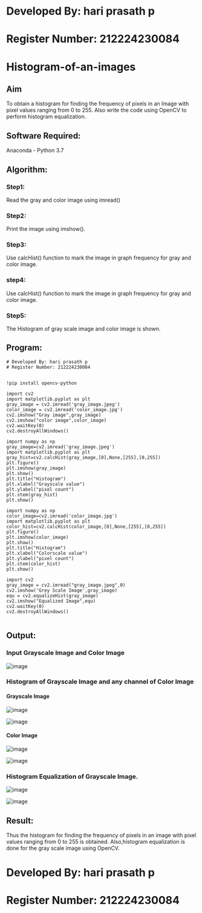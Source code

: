 
# Developed By: hari prasath p
# Register Number: 212224230084



# Histogram-of-an-images
## Aim
To obtain a histogram for finding the frequency of pixels in an Image with pixel values ranging from 0 to 255. Also write the code using OpenCV to perform histogram equalization.

## Software Required:
Anaconda - Python 3.7

## Algorithm:
### Step1:
Read the gray and color image using imread()

### Step2:
Print the image using imshow().

### Step3:
Use calcHist() function to mark the image in graph frequency for gray and color image.

### step4:
Use calcHist() function to mark the image in graph frequency for gray and color image.

### Step5:
The Histogram of gray scale image and color image is shown.


## Program:
```
# Developed By: hari prasath p
# Register Number: 212224230084


!pip install opencv-python

import cv2
import matplotlib.pyplot as plt
gray_image = cv2.imread('gray_image.jpeg')
color_image = cv2.imread('color_image.jpg')
cv2.imshow("Gray image",gray_image)
cv2.imshow("color image",color_image)
cv2.waitKey(0)
cv2.destroyAllWindows()

import numpy as np
gray_image=cv2.imread('gray_image.jpeg')
import matplotlib.pyplot as plt 
gray_hist=cv2.calcHist(gray_image,[0],None,[255],[0,255])
plt.figure()
plt.imshow(gray_image)
plt.show()
plt.title("Histogram")
plt.xlabel("Grayscale value")
plt.ylabel("pixel count")
plt.stem(gray_hist)
plt.show()

import numpy as np
color_image=cv2.imread('color_image.jpg')
import matplotlib.pyplot as plt 
color_hist=cv2.calcHist(color_image,[0],None,[255],[0,255])
plt.figure()
plt.imshow(color_image)
plt.show()
plt.title("Histogram")
plt.xlabel("Colorscale value")
plt.ylabel("pixel count")
plt.stem(color_hist)
plt.show()

import cv2
gray_image = cv2.imread("gray_image.jpeg",0)
cv2.imshow('Grey Scale Image',gray_image)
equ = cv2.equalizeHist(gray_image)
cv2.imshow("Equalized Image",equ)
cv2.waitKey(0)
cv2.destroyAllWindows()


```
## Output:
### Input Grayscale Image and Color Image
![image](https://github.com/user-attachments/assets/9c93ba99-a35d-44b3-9114-7acb136c368e)

### Histogram of Grayscale Image and any channel of Color Image

#### Grayscale Image

![image](https://github.com/user-attachments/assets/eb7e421b-ad69-4757-9037-cf1b0085f08b)

![image](https://github.com/user-attachments/assets/3de3c73f-6bf2-4b01-96ca-0583244668b5)

#### Color Image

![image](https://github.com/user-attachments/assets/335eb738-c9cd-465d-ab3c-d58dabce4b49)

![image](https://github.com/user-attachments/assets/a12235d1-28ec-4e0e-83e2-3d6285b49d0b)

### Histogram Equalization of Grayscale Image.

![image](https://github.com/user-attachments/assets/46994668-8072-42bb-9941-693aadc88e86)

![image](https://github.com/user-attachments/assets/78c6b286-b9dc-405d-9780-0580a6b06f8b)




## Result: 
Thus the histogram for finding the frequency of pixels in an image with pixel values ranging from 0 to 255 is obtained. Also,histogram equalization is done for the gray scale image using OpenCV.

# Developed By: hari prasath p
# Register Number: 212224230084

